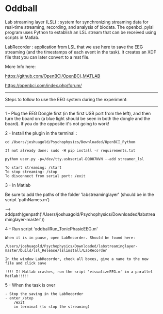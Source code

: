 # Oddball


Lab streaming layer (LSL) : system for synchronizing streaming data for real-time streaming, recording, and analysis of biodata. The openbci_pylsl program uses Python to establish an LSL stream that can be received using scripts in Matlab. 

LabRecorder : application from LSL that we use here to save the EEG streaming (and the timestamps of each event in the task). It creates an XDF file that you can later convert to a mat file.

More Info here:

https://github.com/OpenBCI/OpenBCI_MATLAB

https://openbci.com/index.php/forum/

__________________________________________________________
Steps to follow to use the EEG system during the experiment:
__________________________________________________________

1 - Plug the EEG Dongle first (in the first USB port from the left), and then turn the board on (a blue light should be seen in 
both the dongle and the board). If you do the opposite it's not going to work!

2 - Install the plugin in the terminal : 

    cd /Users/joshuagold/Psychophysics/Downloaded/OpenBCI_Python 

    If not already done: sudo -H pip install -r requirements.txt

    python user.py -p=/dev/tty.usbserial-DQ007NVN --add streamer_lsl

    To start streaming: /start
    To stop streaming: /stop
    To disconnect from serial port: /exit


3 -  In Matlab

Be sure to add the paths of the folder 'labstreaminglayer' (should be in the script 'pathNames.m')

--> addpath(genpath('/Users/joshuagold/Psychophysics/Downloaded/labstreaminglayer-master'))

4 - Run script 'oddballRun_TonicPhasicEEG.m'

	When it is in pause, open LabRecorder. Should be found here:

	/Users/joshuagold/Psychophysics/Downloaded/labstreaminglayer-master/build/lsl_Release/lslinstall/LabRecorder 
	
	In the window LabRecorder, check all boxes, give a name to the new file and click save
	
	!!!! If Matlab crashes, run the sript 'visualizeEEG.m' in a parallel Matlab!!!!!


5 - When the task is over

	- Stop the saving in the LabRecorder
	- enter /stop
		/exit
		in terminal (to stop the streaming)




